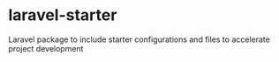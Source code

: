 # laravel-starter
Laravel package to include starter configurations and files to accelerate project development
